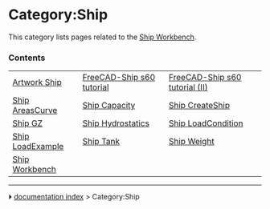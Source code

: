 # Category:Ship
This category lists pages related to the [Ship Workbench](Ship_Workbench.md).

### Contents

|     |     |     |
| --- | --- | --- |
| [Artwork Ship](Artwork_Ship.md) | [FreeCAD-Ship s60 tutorial](FreeCAD-Ship_s60_tutorial.md) | [FreeCAD-Ship s60 tutorial (II)](FreeCAD-Ship_s60_tutorial_(II).md) |
| [Ship AreasCurve](Ship_AreasCurve.md) | [Ship Capacity](Ship_Capacity.md) | [Ship CreateShip](Ship_CreateShip.md) |
| [Ship GZ](Ship_GZ.md) | [Ship Hydrostatics](Ship_Hydrostatics.md) | [Ship LoadCondition](Ship_LoadCondition.md) |
| [Ship LoadExample](Ship_LoadExample.md) | [Ship Tank](Ship_Tank.md) | [Ship Weight](Ship_Weight.md) |
| [Ship Workbench](Ship_Workbench.md) |



---
⏵ [documentation index](../README.md) > Category:Ship
